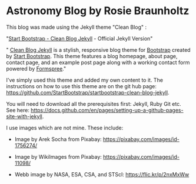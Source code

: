 # Astronomy Blog by Rosie Braunholtz

This blog was made using the Jekyll theme "Clean Blog" :

"[Start Bootstrap - Clean Blog Jekyll](https://startbootstrap.com/themes/clean-blog-jekyll/) - Official Jekyll Version"

" [Clean Blog Jekyll](https://startbootstrap.com/themes/clean-blog-jekyll/) is a stylish, responsive blog theme for [Bootstrap](https://getbootstrap.com/) created by [Start Bootstrap](https://startbootstrap.com/). This theme features a blog homepage, about page, contact page, and an example post page along with a working contact form powered by [Formspree](https://formspree.io/)."

I've simply used this theme and added my own content to it. The instructions on how to use this theme are on the git hub page: https://github.com/StartBootstrap/startbootstrap-clean-blog-jekyll.

You will need to download all the prerequisites first: Jekyll, Ruby Git etc. See here: https://docs.github.com/en/pages/setting-up-a-github-pages-site-with-jekyll.

I use images which are not mine. These include:

  - Image by Arek Socha from Pixabay: https://pixabay.com/images/id-1756274/

  - Image by WikiImages from Pixabay: https://pixabay.com/images/id-11098/
  
  - Webb image by NASA, ESA, CSA, and STScI: https://flic.kr/p/2nxMxWw

